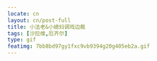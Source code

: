 ```yaml
---
locate: cn
layout: cn/post-full
title: 小法老&小媳妇调戏边裁
tags: [沙拉维,厄齐尔]
type: gif
featimg: 7bb8bd97gy1fxc9vb9394g20g405eb2a.gif
---
```

